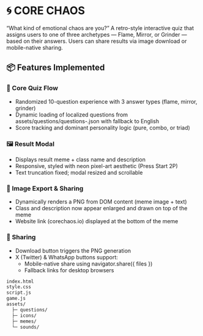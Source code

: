 # 🌀 CORE CHAOS
“What kind of emotional chaos are you?”
A retro-style interactive quiz that assigns users to one of three archetypes — Flame, Mirror, or Grinder — based on their answers. Users can share results via image download or mobile-native sharing.

## 📦 Features Implemented
### 🧠 Core Quiz Flow
- Randomized 10-question experience with 3 answer types (flame, mirror, grinder)
- Dynamic loading of localized questions from assets/questions/questions-<lang>.json with fallback to English
- Score tracking and dominant personality logic (pure, combo, or triad)

### 🖼️ Result Modal
- Displays result meme + class name and description
- Responsive, styled with neon pixel-art aesthetic (Press Start 2P)
- Text truncation fixed; modal resized and scrollable

### 📸 Image Export & Sharing
- Dynamically renders a PNG from DOM content (meme image + text)
- Class and description now appear enlarged and drawn on top of the meme
- Website link (corechaos.io) displayed at the bottom of the meme

### 📱 Sharing
- Download button triggers the PNG generation
- X (Twitter) & WhatsApp buttons support:
    - Mobile-native share using navigator.share({ files })
    - Fallback links for desktop browsers

```bash
index.html
style.css
script.js
game.js
assets/
  ├─ questions/
  ├─ icons/
  ├─ memes/
  └─ sounds/
```